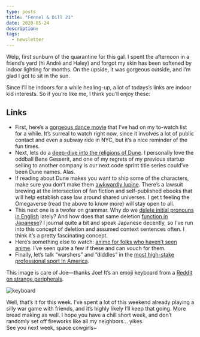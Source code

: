 ```yaml
---
type: posts
title: "Fennel & Dill 21"
date: 2020-05-24
description: 
tags:
  - newsletter
---
```


Welp, first sunburn of the quarantine for this gal. I spent the afternoon in a friend’s yard (hi André and Haley) and forgot my skin has been softened by indoor lighting for months. On the upside, it was gorgeous outside, and I’m glad I got to sit in the sun.

Since I’ll be indoors for a while healing-up, a lot of todays’s links are indoor kid interests. So if you’re like me, I think you’ll enjoy these:

## Links

- First, here’s a [gorgeous dance movie](https://www.girlwalkallday.com/chapters-page) that I’ve had on my to-watch list for a while. It’s surreal to watch right now, since it involves a lot of public contact and even a subway ride in NYC, but it’s a nice reminder of the fun times.
- Next, lets do a [deep-dive into the religions of Dune](https://io9.gizmodo.com/a-guide-to-dune-s-strange-and-intense-religions-1843460283). I personally love the oddball Bene Gesserit, and one of my regrets of my previous startup selling to another company is our next code sprint title series could’ve been Dune names. Alas.
- If reading about Dune makes you want to ship some of the characters, make sure you don’t make them [awkwardly lupine](https://www.nytimes.com/2020/05/23/business/omegaverse-erotica-copyright.html). There’s a lawsuit brewing at the intersection of fan fiction and self-published ebooks that will help establish case law around shared universes. I get t feeling the Omegaverse (read the above to know more) will stay open to all.
- This next one is a twofer on grammar. Why do we [delete initial pronouns in English](https://slate.com/human-interest/2016/05/all-your-questions-about-pronoun-deletion-and-the-inexorable-death-of-the-universe-answered.html) lately? And how does that same deletion [function in Japanese](https://nihongoperapera.com/dirty-japanese-guide-subjects-and-deletions.html)? I journal quite a bit and speak Japanese decently, so I’ve run into this concept of deletion and assumed context sentences often. I think it’s a pretty fascinating concept.
- Here’s something else to watch: [anime for folks who haven’t seen anime](https://kotaku.com/8-great-anime-series-for-people-who-don-t-like-anime-1843616852). I’ve seen quite a few if these and can vouch for them. 
- Finally, let’s talk “warshers” and “diddles” in the [most high-stake professional sport in America](http://www.washers.org/terms.html#diddle).

This image is care of Joe—thanks Joe! It’s an emoji keyboard from a [Reddit on strange peripherals](https://www.reddit.com/r/retrobattlestations/comments/gph0lk/alps_kanji_keyboard_exotic_peripherals_week/).

![keyboard](https://i.redd.it/3vs4r3ci8m051.jpg)

Well, that’s it for this week. I’ve spent a lot of this weekend already playing a silly war game with friends, and it’s highly likely I’ll keep that going. More bread making as well. I hope you have a chill short week, and don’t randomly set off fireworks like all my neighbors... yikes.\
See you next week, space cowgirls~
